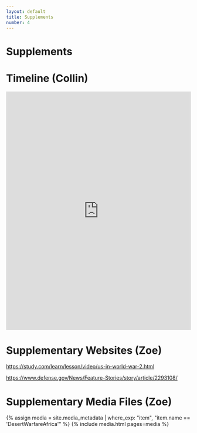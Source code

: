 ```yaml
---
layout: default
title: Supplements
number: 4
---
```


# Supplements

# Timeline (Collin)
<iframe src='https://cdn.knightlab.com/libs/timeline3/latest/embed/index.html?source=1XjYqDW1gQyWjKLDQlfV_sxgxryJiLDOPqz5GazRsTWE&font=Default&lang=en&initial_zoom=2&height=650' width='100%' height='650' webkitallowfullscreen mozallowfullscreen allowfullscreen frameborder='0'></iframe> 

# Supplementary Websites (Zoe)

https://study.com/learn/lesson/video/us-in-world-war-2.html 

https://www.defense.gov/News/Feature-Stories/story/article/2293108/

# Supplementary Media Files (Zoe)

{% assign media = site.media_metadata | where_exp: "item", "item.name == 'DesertWarfareAfrica'" %}
{% include media.html pages=media %}
